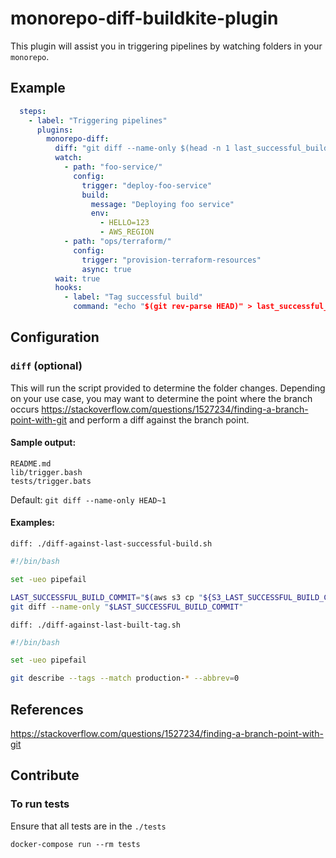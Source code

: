 # monorepo-diff-buildkite-plugin

This plugin will assist you in triggering pipelines by watching folders in your `monorepo`.

## Example

```yml
  steps:
    - label: "Triggering pipelines"
      plugins:
        monorepo-diff:
          diff: "git diff --name-only $(head -n 1 last_successful_build)"
          watch:
            - path: "foo-service/"
              config:
                trigger: "deploy-foo-service"
                build:
                  message: "Deploying foo service"
                  env:
                    - HELLO=123
                    - AWS_REGION
            - path: "ops/terraform/"
              config:
                trigger: "provision-terraform-resources"
                async: true
          wait: true
          hooks:
            - label: "Tag successful build"
              command: "echo "$(git rev-parse HEAD)" > last_successful_build"
```

## Configuration

### `diff` (optional)

This will run the script provided to determine the folder changes.
Depending on your use case, you may want to determine the point where the branch occurs
https://stackoverflow.com/questions/1527234/finding-a-branch-point-with-git and perform a diff against the branch point.

#### Sample output:
```
README.md
lib/trigger.bash
tests/trigger.bats
```

Default: `git diff --name-only HEAD~1`

#### Examples:

`diff: ./diff-against-last-successful-build.sh`

```bash
#!/bin/bash

set -ueo pipefail

LAST_SUCCESSFUL_BUILD_COMMIT="$(aws s3 cp "${S3_LAST_SUCCESSFUL_BUILD_COMMIT_PATH}" - | head -n 1)"
git diff --name-only "$LAST_SUCCESSFUL_BUILD_COMMIT"
```

`diff: ./diff-against-last-built-tag.sh`

```bash
#!/bin/bash

set -ueo pipefail

git describe --tags --match production-* --abbrev=0
```

## References

https://stackoverflow.com/questions/1527234/finding-a-branch-point-with-git

## Contribute

### To run tests

Ensure that all tests are in the `./tests`

`docker-compose run --rm tests`